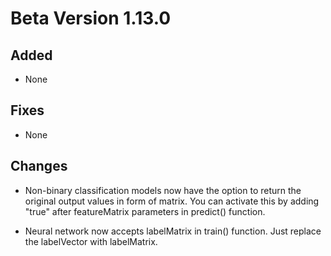 # Beta Version 1.13.0

## Added

* None

## Fixes

* None

## Changes

* Non-binary classification models now have the option to return the original output values in form of matrix. You can activate this by adding "true" after featureMatrix parameters in predict() function.

* Neural network now accepts labelMatrix in train() function. Just replace the labelVector with labelMatrix. 

